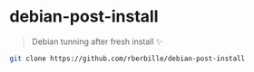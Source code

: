 # debian-post-install
> Debian tunning after fresh install :sparkles:
```bash
git clone https://github.com/rberbille/debian-post-install
```

